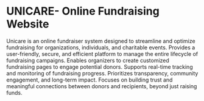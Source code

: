 # UNICARE- Online Fundraising Website

Unicare is an online fundraiser system designed to streamline and optimize fundraising for organizations, individuals, and charitable events.
Provides a user-friendly, secure, and efficient platform to manage the entire lifecycle of fundraising campaigns.
Enables organizers to create customized fundraising pages to engage potential donors.
Supports real-time tracking and monitoring of fundraising progress.
Prioritizes transparency, community engagement, and long-term impact.
Focuses on building trust and meaningful connections between donors and recipients, beyond just raising funds.
